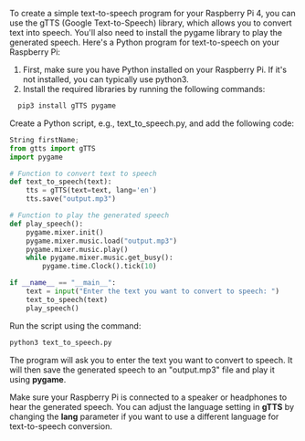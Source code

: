 To create a simple text-to-speech program for your Raspberry Pi 4, you can use the gTTS (Google Text-to-Speech) library, 
which allows you to convert text into speech. You'll also need to install the pygame library to play the generated speech. 
Here's a Python program for text-to-speech on your Raspberry Pi:

1) First, make sure you have Python installed on your Raspberry Pi. If it's not installed, you can typically use python3.
2) Install the required libraries by running the following commands:
```bash
  pip3 install gTTS pygame
```

Create a Python script, e.g., text_to_speech.py, and add the following code:
```python
String firstName;
from gtts import gTTS
import pygame

# Function to convert text to speech
def text_to_speech(text):
    tts = gTTS(text=text, lang='en')
    tts.save("output.mp3")

# Function to play the generated speech
def play_speech():
    pygame.mixer.init()
    pygame.mixer.music.load("output.mp3")
    pygame.mixer.music.play()
    while pygame.mixer.music.get_busy():
        pygame.time.Clock().tick(10)

if __name__ == "__main__":
    text = input("Enter the text you want to convert to speech: ")
    text_to_speech(text)
    play_speech()
```
Run the script using the command:
```bash
python3 text_to_speech.py
```

The program will ask you to enter the text you want to convert to speech. It will then save the generated speech to an "output.mp3" file and play it using __pygame__.

Make sure your Raspberry Pi is connected to a speaker or headphones to hear the generated speech. You can adjust the language setting in __gTTS__ by changing the __lang__ parameter if you want to use a different language for text-to-speech conversion.
